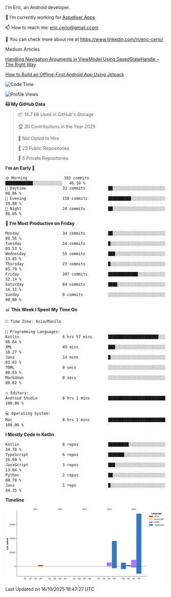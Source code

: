 
I'm Eric, an Android developer.

🔭 I’m currently working for [Appetiser Apps](http://appetiser.com.au)

📫 How to reach me: eric.cerio@gmail.ccom

👀 You can check more about me at https://www.linkedin.com/in/eric-cerio/

Medium Articles

[Handling Navigation Arguments in ViewModel Using SavedStateHandle – The Right Way](https://medium.com/@eric.cerio/handling-navigation-arguments-in-viewmodel-using-savedstatehandle-the-right-way-d17771158126)

[How to Build an Offline-First Android App Using Jetpack](https://medium.com/@eric.cerio/how-to-build-an-offline-first-android-app-using-jetpack-0db1ef3cfa04)

<!--START_SECTION:waka-->
![Code Time](http://img.shields.io/badge/Code%20Time-1%2C505%20hrs%2031%20mins-blue)

![Profile Views](http://img.shields.io/badge/Profile%20Views-0-blue)

**🐱 My GitHub Data** 

> 📦 14.7 kB Used in GitHub's Storage 
 > 
> 🏆 30 Contributions in the Year 2025
 > 
> 🚫 Not Opted to Hire
 > 
> 📜 23 Public Repositories 
 > 
> 🔑 5 Private Repositories 
 > 
**I'm an Early 🐤** 

```text
🌞 Morning                183 commits         ████████████░░░░░░░░░░░░░   46.10 % 
🌆 Daytime                32 commits          ██░░░░░░░░░░░░░░░░░░░░░░░   08.06 % 
🌃 Evening                158 commits         ██████████░░░░░░░░░░░░░░░   39.80 % 
🌙 Night                  24 commits          ██░░░░░░░░░░░░░░░░░░░░░░░   06.05 % 
```
📅 **I'm Most Productive on Friday** 

```text
Monday                   34 commits          ██░░░░░░░░░░░░░░░░░░░░░░░   08.56 % 
Tuesday                  14 commits          █░░░░░░░░░░░░░░░░░░░░░░░░   03.53 % 
Wednesday                55 commits          ███░░░░░░░░░░░░░░░░░░░░░░   13.85 % 
Thursday                 23 commits          █░░░░░░░░░░░░░░░░░░░░░░░░   05.79 % 
Friday                   207 commits         █████████████░░░░░░░░░░░░   52.14 % 
Saturday                 64 commits          ████░░░░░░░░░░░░░░░░░░░░░   16.12 % 
Sunday                   0 commits           ░░░░░░░░░░░░░░░░░░░░░░░░░   00.00 % 
```


📊 **This Week I Spent My Time On** 

```text
🕑︎ Time Zone: Asia/Manila

💬 Programming Languages: 
Kotlin                   6 hrs 57 mins       ██████████████████████░░░   86.64 % 
XML                      49 mins             ███░░░░░░░░░░░░░░░░░░░░░░   10.27 % 
Java                     14 mins             █░░░░░░░░░░░░░░░░░░░░░░░░   03.03 % 
TOML                     0 secs              ░░░░░░░░░░░░░░░░░░░░░░░░░   00.03 % 
Markdown                 0 secs              ░░░░░░░░░░░░░░░░░░░░░░░░░   00.02 % 

🔥 Editors: 
Android Studio           8 hrs 2 mins        █████████████████████████   100.00 % 

💻 Operating System: 
Mac                      8 hrs 2 mins        █████████████████████████   100.00 % 
```

**I Mostly Code in Kotlin** 

```text
Kotlin                   8 repos             █████████░░░░░░░░░░░░░░░░   34.78 % 
TypeScript               6 repos             ███████░░░░░░░░░░░░░░░░░░   26.09 % 
JavaScript               3 repos             ███░░░░░░░░░░░░░░░░░░░░░░   13.04 % 
Python                   2 repos             ██░░░░░░░░░░░░░░░░░░░░░░░   08.70 % 
Java                     1 repo              █░░░░░░░░░░░░░░░░░░░░░░░░   04.35 % 
```



**Timeline**

![Lines of Code chart](https://raw.githubusercontent.com/eric-cerio/eric-cerio/main/assets/bar_graph.png)


 Last Updated on 16/10/2025 18:47:27 UTC
<!--END_SECTION:waka-->
